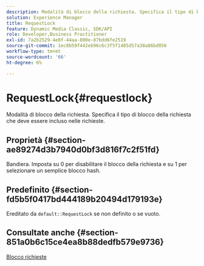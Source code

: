 ```yaml
---
description: Modalità di blocco della richiesta. Specifica il tipo di blocco della richiesta che deve essere incluso nelle richieste.
solution: Experience Manager
title: RequestLock
feature: Dynamic Media Classic, SDK/API
role: Developer,Business Practitioner
exl-id: 7a2b2529-4e8f-44aa-800e-87bdd6fe2519
source-git-commit: 1ec8b59f442eb96c6c3f5f1405d57a38a86bd056
workflow-type: tm+mt
source-wordcount: '66'
ht-degree: 6%

---
```


# RequestLock{#requestlock}

Modalità di blocco della richiesta. Specifica il tipo di blocco della richiesta che deve essere incluso nelle richieste.

## Proprietà {#section-ae89274d3b7940d0bf3d816f7c2f51fd}

Bandiera. Imposta su 0 per disabilitare il blocco della richiesta e su 1 per selezionare un semplice blocco hash.

## Predefinito {#section-fd5b5f0417bd444189b20494d179193e}

Ereditato da `default::RequestLock` se non definito o se vuoto.

## Consultate anche {#section-851a0b6c15ce4ea8b88dedfb579e9736}

[Blocco richieste](../../../../../is-api/image-catalog/image-serving-api-ref/c-image-catalog-reference/c-attributes-reference/r-requestlock.md#reference-8bbe2f581be847d3b9fa123e8e5e94b0)
